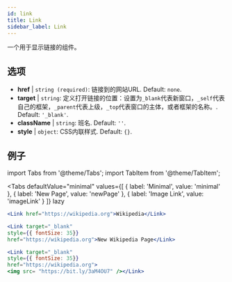 ```yaml
---
id: link
title: Link
sidebar_label: Link
---
```


一个用于显示链接的组件。

## 选项

* __href__ | `string (required)`: 链接到的网站URL. Default: `none`.
* __target__ | `string`: 定义打开链接的位置：设置为`_blank`代表新窗口，`_self`代表自己的框架，`_parent`代表上级，`_top`代表窗口的主体，或者框架的名称。. Default: `'_blank'`.
* __className__ | `string`: 班名. Default: `''`.
* __style__ | `object`: CSS内联样式. Default: `{}`.


## 例子

import Tabs from '@theme/Tabs';
import TabItem from '@theme/TabItem';

<Tabs
    defaultValue="minimal"
    values={[
        { label: 'Minimal', value: 'minimal' },
        { label: 'New Page', value: 'newPage' },
        { label: 'Image Link', value: 'imageLink' }
    ]}
    lazy
>
<TabItem value="minimal">

```jsx live
<Link href="https://wikipedia.org">Wikipedia</Link>
```

</TabItem>

<TabItem value="newPage">

```jsx live
<Link target="_blank" 
style={{ fontSize: 35}}
href="https://wikipedia.org">New Wikipedia Page</Link>
```
</TabItem>

<TabItem value="imageLink">

```jsx live
<Link target="_blank" 
style={{ fontSize: 35}}
href="https://wikipedia.org">
<img src= "https://bit.ly/3aM4OU7" /></Link>
```

</TabItem>

</Tabs>
